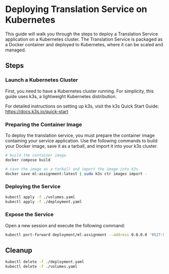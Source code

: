 # Deploying Translation Service on Kubernetes

This guide will walk you through the steps to deploy a Translation Service application on a Kubernetes cluster. The Translation Service is packaged as a Docker container and deployed to Kubernetes, where it can be scaled and managed.

## Steps

### Launch a Kubernetes Cluster

First, you need to have a Kubernetes cluster running. For simplicity, this guide uses k3s, a lightweight Kubernetes distribution.

For detailed instructions on setting up k3s, visit the k3s Quick Start Guide: <https://docs.k3s.io/quick-start>

### Preparing the Container Image

To deploy the translation service, you must prepare the container image containing your service application. Use the following commands to build your Docker image, save it as a tarball, and import it into your k3s cluster.

```bash
# build the container image
docker compose build

# save the image as a tarball and import the image into k3s
docker save ml-assignment:latest | sudo k3s ctr images import -
```

### Deploying the Service

```bash
kubectl apply -f ./volumes.yaml
kubectl apply -f ./deployment.yaml
```

### Expose the Service

Open a new session and execute the following command:

```bash
kubectl port-forward deployment/ml-assignment --address 0.0.0.0 '9527:9527'
```

## Cleanup

```bash
kubectl delete -f ./deployment.yaml
kubectl delete -f ./volumes.yaml
```
